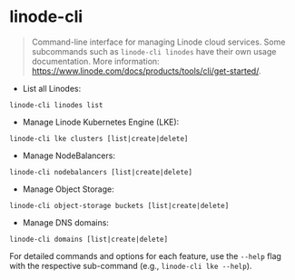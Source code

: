 # linode-cli

> Command-line interface for managing Linode cloud services.
> Some subcommands such as `linode-cli linodes` have their own usage documentation.
> More information: <https://www.linode.com/docs/products/tools/cli/get-started/>.

- List all Linodes:

`linode-cli linodes list`

- Manage Linode Kubernetes Engine (LKE):

`linode-cli lke clusters [list|create|delete]`

- Manage NodeBalancers:

`linode-cli nodebalancers [list|create|delete]`

- Manage Object Storage:

`linode-cli object-storage buckets [list|create|delete]`

- Manage DNS domains:

`linode-cli domains [list|create|delete]`

For detailed commands and options for each feature, use the `--help` flag with the respective sub-command (e.g., `linode-cli lke --help`).

